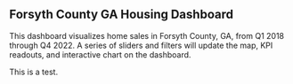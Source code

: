 ## Forsyth County GA Housing Dashboard

This dashboard visualizes home sales in Forsyth County, GA, from Q1 2018 through Q4 2022. A series of sliders and filters will update the map, KPI readouts, and interactive chart on the dashboard. 

This is a test.

